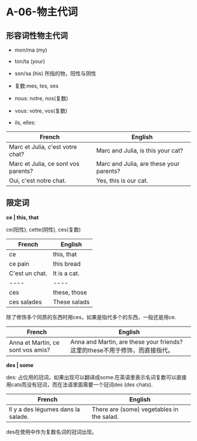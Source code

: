 # A-06-物主代词

## 形容词性物主代词

* mon/ma (my)
* ton/ta (your)
* son/sa (his) 所指的物，阳性与阴性
* 复数:mes, tes, ses

* nous: notre, nos(复数)
* vous: votre, vos(复数)
* ils, elles: 

French | English
---- | ----
Marc et Julia, c'est votre chat? | Marc and Julia, is this your cat?
Marc et Julia, ce sont vos parents? | Marc and Julia, are these your parents?
Oui, c'est notre chat. | Yes, this is our cat.

## 限定词

**ce | this, that**

ce(阳性), cette(阴性), ces(复数)

French | English
---- | ----
ce | this, that
ce pain | this bread
C'est un chat. | It is a cat. 
---- | ----
ces | these, those
ces salades | These salads

除了修饰多个同质的东西时用ces，如果是指代多个的东西，一般还是用ce.

French | English
---- | ----
Anna et Martin, ce sont vos amis? | Anna and Martin, are these your friends? 这里的these不用于修饰，而直接指代。

**des | some**

des: 占位用的冠词，如果出现可以翻译成some.在英语里表示名词复数可以直接用cats而没有冠词，而在法语里面需要一个冠词des (des chats).

French | English
---- | ----
Il y a des légumes dans la salade. | There are (some) vegetables in the salad.

des在使用中作为复数名词的冠词出现。